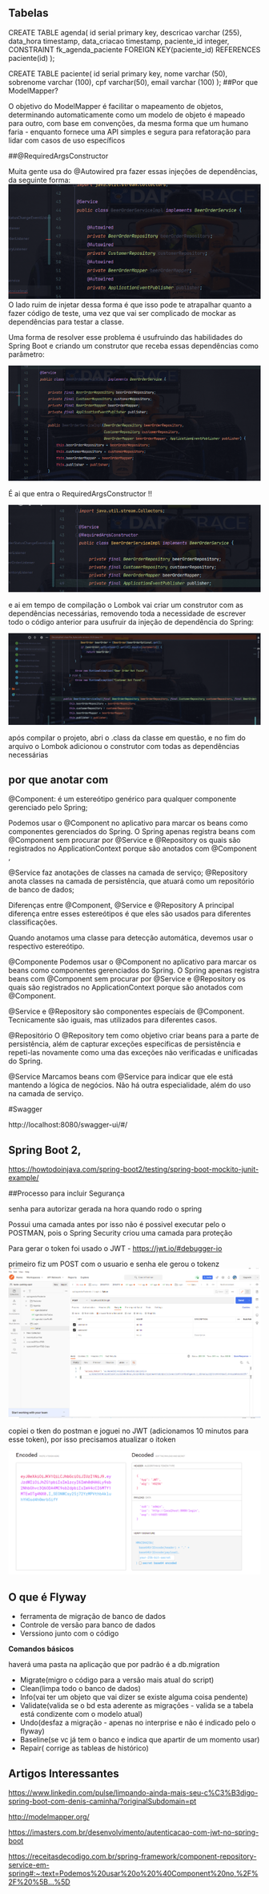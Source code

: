 











## Tabelas

CREATE TABLE agenda(
id serial primary key,
descricao varchar (255),
data_hora timestamp,
data_criacao timestamp,
paciente_id integer,
CONSTRAINT fk_agenda_paciente FOREIGN KEY(paciente_id) REFERENCES paciente(id)
);



CREATE TABLE paciente(
id serial primary key,
nome varchar (50),
sobrenome varchar (100),
cpf varchar(50),
email varchar (100)
);
##Por que ModelMapper?

O objetivo do ModelMapper é facilitar o mapeamento de objetos, determinando automaticamente como um modelo de objeto é 
mapeado para outro, com base em convenções, da mesma forma que um humano faria - enquanto fornece uma API simples e 
segura para refatoração para lidar com casos de uso específicos

##@RequiredArgsConstructor

Muita gente usa do @Autowired pra fazer essas injeções de dependências, da seguinte forma:
![img.png](img.png)
O lado ruim de injetar dessa forma é que isso pode te atrapalhar quanto a fazer código de teste, uma vez que vai ser 
complicado de mockar as dependências para testar a classe.

Uma forma de resolver esse problema é usufruindo das habilidades do Spring Boot e criando um construtor que receba essas
dependências como parâmetro:

![img_1.png](img_1.png)

É ai que entra o RequiredArgsConstructor !!

![img_2.png](img_2.png)

e ai em tempo de compilação o Lombok vai criar um construtor com as dependências necessárias, removendo toda a
necessidade de escrever todo o código anterior para usufruir da injeção de dependência do Spring:

![img_3.png](img_3.png)

após compilar o projeto, abri o .class da classe em questão, e no fim do arquivo o Lombok adicionou o construtor com
todas as dependências necessárias

## por que anotar com
@Component: é um estereótipo genérico para qualquer componente gerenciado pelo Spring;

Podemos usar o @Component no aplicativo para marcar os beans como componentes gerenciados do Spring. O Spring apenas
registra beans com @Component sem procurar por @Service e @Repository os quais são registrados no ApplicationContext
porque são anotados com @Component ,


@Service faz anotações de classes na camada de serviço;
@Repository anota classes na camada de persistência, que atuará como um repositório de banco de dados;

Diferenças entre @Component, @Service e @Repository
A principal diferença entre esses estereótipos é que eles são usados para diferentes classificações.

Quando anotamos uma classe para detecção automática, devemos usar o respectivo estereótipo.

@Componente
Podemos usar o @Component no aplicativo para marcar os beans como componentes gerenciados do Spring. O Spring apenas 
registra beans com @Component sem procurar por @Service e @Repository os quais são registrados no ApplicationContext 
porque são anotados com @Component.

@Service e @Repository são componentes especíais de @Component. Tecnicamente são iguais, mas utilizados para diferentes casos.

@Repositório
O @Repository tem como objetivo criar beans para a parte de persistência, além de capturar exceções específicas de 
persistência e repeti-las novamente como uma das exceções não verificadas e unificadas do Spring.

@Service
Marcamos beans com @Service para indicar que ele está mantendo a lógica de negócios. Não há outra especialidade, além 
do uso na camada de serviço.

#Swagger

http://localhost:8080/swagger-ui/#/


## Spring Boot 2,
https://howtodoinjava.com/spring-boot2/testing/spring-boot-mockito-junit-example/


##Processo para incluir Segurança

senha para autorizar gerada na hora quando rodo o spring

Possui uma camada antes por isso não é possivel executar pelo o POSTMAN, pois o Spring Security criou uma camada para proteção

Para gerar o token foi usado o JWT - https://jwt.io/#debugger-io


primeiro fiz um POST com o usuario e senha ele gerou o tokenz\
![img_5.png](img_5.png)

copiei o tken do postman e joguei no JWT (adicionamos 10 minutos para esse token), por isso precisamos atualizar o itoken 

![img_4.png](img_4.png)


## O que é Flyway

- ferramenta de migração de banco de dados
- Controle de versão para banco de dados
- Verssiono junto com o código

 **Comandos básicos**


haverá uma pasta na aplicação que por padrão é a db.migration
- Migrate(migro o código para a versão mais atual do script)
- Clean(limpa todo o banco de dados)
- Info(vai ter um objeto que vai dizer se existe alguma coisa pendente)
- Validate(valida se o bd esta aderente as migrações - valida se a tabela está condizente com o modelo atual)
- Undo(desfaz a migração - apenas no interprise e não é indicado pelo o flyway)
- Baseline(se vc já tem o banco e indica que apartir de um momento usar)
- Repair( corrige as tableas de histórico)




## Artigos Interessantes

https://www.linkedin.com/pulse/limpando-ainda-mais-seu-c%C3%B3digo-spring-boot-com-denis-caminha/?originalSubdomain=pt

http://modelmapper.org/

https://imasters.com.br/desenvolvimento/autenticacao-com-jwt-no-spring-boot

https://receitasdecodigo.com.br/spring-framework/component-repository-service-em-spring#:~:text=Podemos%20usar%20o%20%40Component%20no,%2F%2F%20%5B...%5D